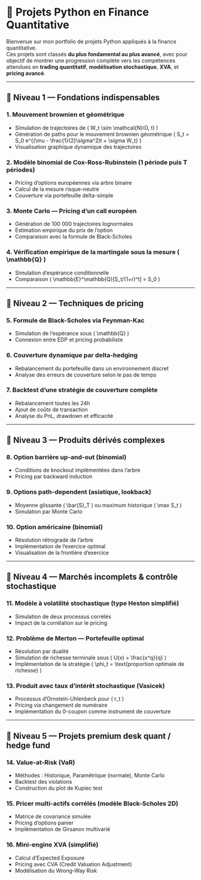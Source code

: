  # 🚀 Projets Python en Finance Quantitative
 
 Bienvenue sur mon portfolio de projets Python appliqués à la finance quantitative.  
 Ces projets sont classés **du plus fondamental au plus avancé**, avec pour objectif de montrer une progression complète vers les compétences attendues en **trading quantitatif**, **modélisation stochastique**, **XVA**, et **pricing avancé**.
 
 ---
 
 ## 🔹 Niveau 1 — Fondations indispensables
 
 ### 1. Mouvement brownien et géométrique
 - Simulation de trajectoires de \( W_t \sim \mathcal{N}(0, t) \)
 - Génération de paths pour le mouvement brownien géométrique \( S_t = S_0 e^{(\mu - \frac{1}{2}\sigma^2)t + \sigma W_t} \)
 - Visualisation graphique dynamique des trajectoires
 
 ### 2. Modèle binomial de Cox-Ross-Rubinstein (1 période puis T périodes)
 - Pricing d’options européennes via arbre binaire
 - Calcul de la mesure risque-neutre
 - Couverture via portefeuille delta-simple
 
 ### 3. Monte Carlo — Pricing d’un call européen
 - Génération de 100 000 trajectoires lognormales
 - Estimation empirique du prix de l’option
 - Comparaison avec la formule de Black-Scholes
 
 ### 4. Vérification empirique de la martingale sous la mesure \( \mathbb{Q} \)
 - Simulation d’espérance conditionnelle
 - Comparaison \( \mathbb{E}^\mathbb{Q}[S_t/(1+r)^t] = S_0 \)
 
 ---
 
 ## 🔹 Niveau 2 — Techniques de pricing
 
 ### 5. Formule de Black-Scholes via Feynman-Kac
 - Simulation de l’espérance sous \( \mathbb{Q} \)
 - Connexion entre EDP et pricing probabiliste
 
 ### 6. Couverture dynamique par delta-hedging
 - Rebalancement du portefeuille dans un environnement discret
 - Analyse des erreurs de couverture selon le pas de temps
 
 ### 7. Backtest d’une stratégie de couverture complète
 - Rebalancement toutes les 24h
 - Ajout de coûts de transaction
 - Analyse du PnL, drawdown et efficacité
 
 ---
 
 ## 🔹 Niveau 3 — Produits dérivés complexes
 
 ### 8. Option barrière up-and-out (binomial)
 - Conditions de knockout implémentées dans l’arbre
 - Pricing par backward induction
 
 ### 9. Options path-dependent (asiatique, lookback)
 - Moyenne glissante \( \bar{S}_T \) ou maximum historique \( \max S_t \)
 - Simulation par Monte Carlo
 
 ### 10. Option américaine (binomial)
 - Résolution rétrograde de l’arbre
 - Implémentation de l’exercice optimal
 - Visualisation de la frontière d’exercice
 
 ---
 
 ## 🔹 Niveau 4 — Marchés incomplets & contrôle stochastique
 
 ### 11. Modèle à volatilité stochastique (type Heston simplifié)
 - Simulation de deux processus corrélés
 - Impact de la corrélation sur le pricing
 
 ### 12. Problème de Merton — Portefeuille optimal
 - Résolution par dualité
 - Simulation de richesse terminale sous \( U(x) = \frac{x^q}{q} \)
 - Implémentation de la stratégie \( \phi_t = \text{proportion optimale de richesse} \)
 
 ### 13. Produit avec taux d’intérêt stochastique (Vasicek)
 - Processus d’Ornstein-Uhlenbeck pour \( r_t \)
 - Pricing via changement de numéraire
 - Implémentation du 0-coupon comme instrument de couverture
 
 ---
 
 ## 🔹 Niveau 5 — Projets premium desk quant / hedge fund
 
 ### 14. Value-at-Risk (VaR)
 - Méthodes : Historique, Paramétrique (normale), Monte Carlo
 - Backtest des violations
 - Construction du plot de Kupiec test
 
 ### 15. Pricer multi-actifs corrélés (modèle Black-Scholes 2D)
 - Matrice de covariance simulée
 - Pricing d’options panier
 - Implémentation de Girsanov multivarié
 
 ### 16. Mini-engine XVA (simplifié)
 - Calcul d’Expected Exposure
 - Pricing avec CVA (Credit Valuation Adjustment)
 - Modélisation du Wrong-Way Risk

